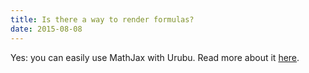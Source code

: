 ```yaml
---
title: Is there a way to render formulas? 
date: 2015-08-08
---
```


Yes: you can easily use MathJax with Urubu. Read more about it
[here](http://www.jandecaluwe.com/blog/urubu-formulas.html).

